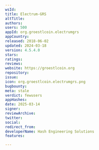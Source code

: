 ```yaml
---
wsId: 
title: Electrum-GRS
altTitle: 
authors: 
users: 500
appId: org.groestlcoin.electrumgrs
appCountry: 
released: 2018-06-02
updated: 2024-03-18
version: 4.5.4.0
stars: 
ratings: 
reviews: 
website: https://groestlcoin.org
repository: 
issue: 
icon: org.groestlcoin.electrumgrs.png
bugbounty: 
meta: stale
verdict: fewusers
appHashes: 
date: 2025-03-14
signer: 
reviewArchive: 
twitter: 
social: 
redirect_from: 
developerName: Hash Engineering Solutions
features: 

---
```


